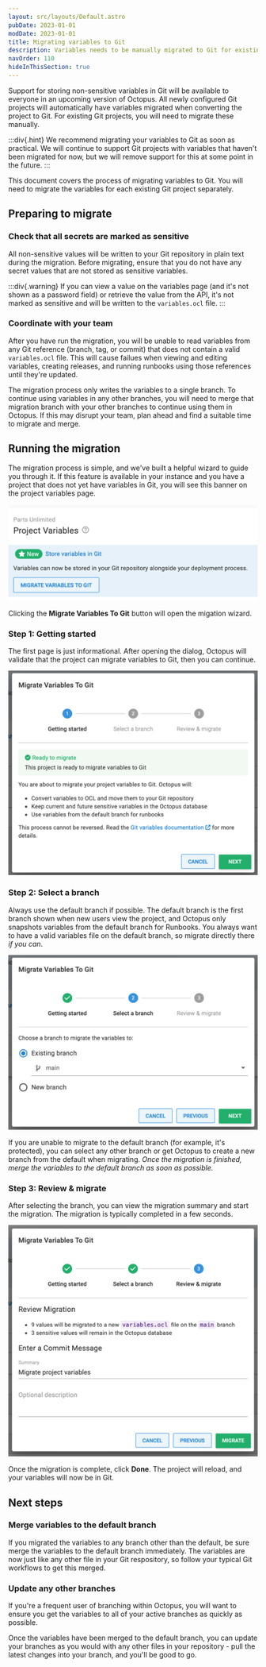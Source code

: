 ```yaml
---
layout: src/layouts/Default.astro
pubDate: 2023-01-01
modDate: 2023-01-01
title: Migrating variables to Git
description: Variables needs to be manually migrated to Git for existing projects
navOrder: 110
hideInThisSection: true
---
```


Support for storing non-sensitive variables in Git will be available to everyone in an upcoming version of Octopus. All newly configured Git projects will automatically have variables migrated when converting the project to Git. For existing Git projects, you will need to migrate these manually.


:::div{.hint}
We recommend migrating your variables to Git as soon as practical. We will continue to support Git projects with variables that haven't been migrated for now, but we will remove support for this at some point in the future.
:::

This document covers the process of migrating variables to Git. You will need to migrate the variables for each existing Git project separately.

## Preparing to migrate

### Check that all secrets are marked as sensitive

All non-sensitive values will be written to your Git repository in plain text during the migration. Before migrating, ensure that you do not have any secret values that are not stored as sensitive variables.


:::div{.warning}
If you can view a value on the variables page (and it's not shown as a password field) or retrieve the value from the API, it's not marked as sensitive and will be written to the `variables.ocl` file.
:::

### Coordinate with your team

After you have run the migration, you will be unable to read variables from any Git reference (branch, tag, or commit) that does not contain a valid `variables.ocl` file. This will cause failues when viewing and editing variables, creating releases, and running runbooks using those references until they're updated.

The migration process only writes the variables to a single branch. To continue using variables in any other branches, you will need to merge that migration branch with your other branches to continue using them in Octopus. If this may disrupt your team, plan ahead and find a suitable time to migrate and merge.

## Running the migration

The migration process is simple, and we've built a helpful wizard to guide you through it. If this feature is available in your instance and you have a project that does not yet have variables in Git, you will see this banner on the project variables page.

![Screenshot of banner on Octopus project variables page with title Store variables in Git, and a migrate variables to Git button](/docs/projects/version-control/converting/git-variables-migrator-banner.png "width=400")

Clicking the **Migrate Variables To Git** button will open the migation wizard.

### Step 1: Getting started
The first page is just informational. After opening the dialog, Octopus will validate that the project can migrate variables to Git, then you can continue.

![Screenshot of page 1 (getting started) on Git variables migration wizard](/docs/projects/version-control/converting/git-variables-migrator-page-1.png "width=400")

### Step 2: Select a branch

Always use the default branch if possible. The default branch is the first branch shown when new users view the project, and Octopus only snapshots variables from the default branch for Runbooks. You always want to have a valid variables file on the default branch, so migrate directly there _if you can_.

![Screenshot of page 2 (branch selection) on Git variables migration wizard, with existing branch 'main' selected](/docs/projects/version-control/converting/git-variables-migrator-page-2-existing.png "width=400")

If you are unable to migrate to the default branch (for example, it's protected), you can select any other branch or get Octopus to create a new branch from the default when migrating. _Once the migration is finished, merge the variables to the default branch as soon as possible._

### Step 3: Review & migrate

After selecting the branch, you can view the migration summary and start the migration. The migration is typically completed in a few seconds.

![Screenshot of page 3 (review and migrate) on Git variables migration wizard, showing 9 values will be migrated to a new variables.ocl file on the main branch, and 3 sensitive values will remain in the database. Commit message populated with 'Migrate project variables'](/docs/projects/version-control/converting/git-variables-migrator-page-3.png "width=400")

Once the migration is complete, click **Done**. The project will reload, and your variables will now be in Git.

## Next steps
### Merge variables to the default branch
If you migrated the variables to any branch other than the default, be sure merge the variables to the default branch immediately. The variables are now just like any other file in your Git respository, so follow your typical Git workflows to get this merged.

### Update any other branches
If you're a frequent user of branching within Octopus, you will want to ensure you get the variables to all of your active branches as quickly as possible.

Once the variables have been merged to the default branch, you can update your branches as you would with any other files in your repository - pull the latest changes into your branch, and you'll be good to go.